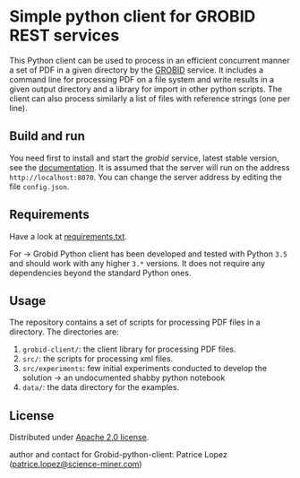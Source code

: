 # Simple python client for GROBID REST services

This Python client can be used to process in an efficient concurrent manner a set of PDF in a given directory by the [GROBID](https://github.com/kermitt2/grobid) service. It includes a command line for processing PDF on a file system and write results in a given output directory and a library for import in other python scripts. The client can also process similarly a list of files with reference strings (one per line).

## Build and run

You need first to install and start the *grobid* service, latest stable version, see the [documentation](http://grobid.readthedocs.io/). It is assumed that the server will run on the address `http://localhost:8070`. You can change the server address by editing the file `config.json`.

## Requirements

Have a look at [requirements.txt]('').

For -> Grobid Python client has been developed and tested with Python `3.5` and should work with any higher `3.*` versions. It does not require any dependencies beyond the standard Python ones.

## Usage

The repository contains a set of scripts for processing PDF files in a directory. The directories are:
1. `grobid-client/`: the client library for processing PDF files.
2. `src/`: the scripts for processing xml files.
3. `src/experiments`: few initial experiments conducted to develop the solution -> an undocumented shabby python notebook
4.  `data/`: the data directory for the examples.

## License 

Distributed under [Apache 2.0 license](http://www.apache.org/licenses/LICENSE-2.0). 

author and contact for Grobid-python-client: Patrice Lopez (<patrice.lopez@science-miner.com>)
